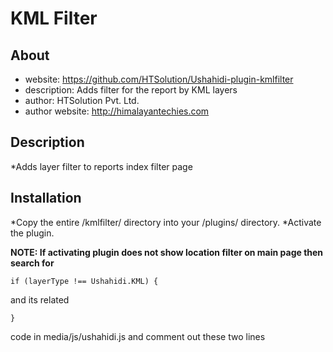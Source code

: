 KML Filter
=================
About
-----
* website: https://github.com/HTSolution/Ushahidi-plugin-kmlfilter
* description: Adds filter for the report by KML layers
* author: HTSolution Pvt. Ltd.
* author website: http://himalayantechies.com

Description
-----------------
*Adds layer filter to reports index filter page 


Installation
----------------
*Copy the entire /kmlfilter/ directory into your /plugins/ directory.
*Activate the plugin.


__NOTE: If activating plugin does not show location filter on main page then search for__

	if (layerType !== Ushahidi.KML) {
	
and its related
	
	}
	
code in media/js/ushahidi.js and comment out these two lines